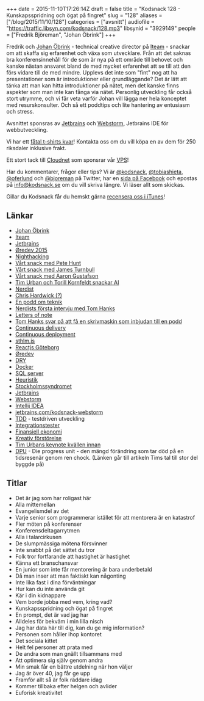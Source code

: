 +++
date = 2015-11-10T17:26:14Z
draft = false
title = "Kodsnack 128 - Kunskapsspridning och ögat på fingret"
slug = "128"
aliases = ["/blog/2015/11/10/128"]
categories = ["avsnitt"]
audiofile = "https://traffic.libsyn.com/kodsnack/128.mp3"
libsynid = "3929149"
people = ["Fredrik Björeman", "Johan Öbrink"]
+++

Fredrik och [Johan Öbrink](https://www.iteam.se/coworkers/johan/) - technical creative director på [Iteam](https://www.iteam.se/) - snackar om att skaffa sig erfarenhet och växa som utvecklare. Från att det saknas bra konferensinnehåll för de som är nya på ett område till behovet och kanske nästan ansvaret bland de med mycket erfarenhet att se till att den förs vidare till de med mindre. Upplevs det inte som "fint" nog att ha presentationer som är introduktioner eller grundläggande? Det är lätt att tänka att man kan hitta introduktioner på nätet, men det kanske finns aspekter som man inte kan fånga via nätet. Personlig utveckling får också stort utrymme, och vi får veta varför Johan vill lägga ner hela konceptet med resurskonsulter. Och så ett poddtips och lite hantering av entusiasm och stress.

Avsnittet sponsras av [Jetbrains](https://www.jetbrains.com/) och [Webstorm](http://www.jetbrains.com/kodsnack-webstorm), Jetbrains IDE för webbutveckling.

Vi har ett [fåtal t-shirts kvar](https://twitter.com/KodSnack/status/655034691930726400)! Kontakta oss om du vill köpa en av dem för 250 riksdaler inklusive frakt.

Ett stort tack till [Cloudnet](http://www.cloudnet.se) som sponsrar vår [VPS](http://en.wikipedia.org/wiki/Virtual_private_server)!

Har du kommentarer, frågor eller tips? Vi är [@kodsnack](https://www.twitter.com/kodsnack), [@tobiashieta](https://www.twitter.com/tobiashieta), [@oferlund](https://www.twitter.com/oferlund) och [@bjoreman](https://www.twitter.com/bjoreman) på Twitter, har en [sida på Facebook](https://www.facebook.com/kodsnack) och epostas på [info@kodsnack.se](mailto:info@kodsnack.se) om du vill skriva längre. Vi läser allt som skickas.

Gillar du Kodsnack får du hemskt gärna [recensera oss i iTunes](http://itunes.apple.com/se/podcast/kodsnack/id561631498?l=en)!

## Länkar ##
* [Johan Öbrink](https://www.iteam.se/coworkers/johan/)
* [Iteam](https://www.iteam.se/)
* [Jetbrains](http://www.jetbrains.com)
* [Øredev 2015](http://oredev.org/2015)
* [Nighthacking](http://www.nighthacking.com)
* [Vårt snack med Pete Hunt](http://nighthacking.com/kodsnack-interviewing-pete-hunt/)
* [Vårt snack med James Turnbull](http://nighthacking.com/kodsnack-interviewing-james-turnbull/)
* [Vårt snack med Aaron Gustafson](http://nighthacking.com/kodsnack-interviewing-aaron-gustafson/)
* [Tim Urban och Torill Kornfeldt snackar AI](http://nighthacking.com/kodsnack-discussion-with-tim-urban-and-torill-kornfeldt/)
* [Nerdist](http://nerdist.com/podcasts/nerdist-podcast-channel/)
* [Chris Hardwick (?)](https://en.wikipedia.org/wiki/Chris_Hardwick)
* [En podd om teknik](http://enpoddomteknik.se/)
* [Nerdists första intervju med Tom Hanks](http://nerdist.com/nerdist-podcast-tom-hanks/)
* [Letters of note](http://www.lettersofnote.com/)
* [Tom Hanks svar på att få en skrivmaskin som inbjudan till en podd](http://nerdist.com/the-tom-hanks-typewriter-saga/)
* [Continuous delivery](https://en.wikipedia.org/wiki/Continuous_delivery)
* [Continuous deployment](https://en.wikipedia.org/wiki/Continuous_integration)
* [sthlm.js](http://www.meetup.com/sthlm-js/)
* [Reactjs Göteborg](http://www.meetup.com/ReactJS-Goteborg/)
* [Øredev](http://oredev.org/)
* [DRY](https://en.wikipedia.org/wiki/Don%27t_repeat_yourself)
* [Docker](https://en.wikipedia.org/wiki/Docker_%28software%29)
* [SQL server](https://en.wikipedia.org/wiki/Microsoft_SQL_Server)
* [Heuristik](https://en.wikipedia.org/wiki/Heuristic)
* [Stockholmssyndromet](https://en.wikipedia.org/wiki/Stockholm_syndrome)
* [Jetbrains](http://www.jetbrains.com)
* [Webstorm](http://www.jetbrains.com/kodsnack-webstorm)
* [Intellij IDEA](http://www.kodsnack.se/kodsnack-idea)
* [jetbrains.com/kodsnack-webstorm](http://www.jetbrains.com/kodsnack-webstorm)
* [TDD](https://en.wikipedia.org/wiki/Test-driven_development) - testdriven utveckling
* [Integrationstester](https://en.wikipedia.org/wiki/Integration_testing)
* [Finansiell ekonomi](https://sv.wikipedia.org/wiki/Finansiell_ekonomi)
* [Kreativ förstörelse](https://en.wikipedia.org/wiki/Creative_destruction)
* [Tim Urbans keynote kvällen innan](https://vimeo.com/144847615)
* [DPU](http://waitbutwhy.com/2015/01/artificial-intelligence-revolution-1.html) - Die progress unit - den mängd förändring som tar död på en tidsresenär genom ren chock. (Länken går till artikeln Tims tal till stor del byggde på)

## Titlar ##
* Det är jag som har roligast här
* Alla mittemellan
* Evangelismdel av det
* Varje senior som programmerar istället för att mentorera är en katastrof
* Fler möten på konferenser
* Konferensdeltagarrytmen
* Alla i talarcirkusen
* De slumpmässiga mötena försvinner
* Inte snabbt på det sättet du tror
* Folk tror fortfarande att hastighet är hastighet
* Känna ett branschansvar
* En junior som inte får mentorering är bara underbetald
* Då man inser att man faktiskt kan någonting
* Inte lika fast i dina förväntningar
* Hur kan du inte använda git
* Kär i din kidnappare
* Vem borde jobba med vem, kring vad?
* Kunskapsspridning och ögat på fingret
* En prompt, det är vad jag har
* Alldeles för bekväm i min lilla nisch
* Jag har data här till dig, kan du ge mig information?
* Personen som håller ihop kontoret
* Det sociala kittet
* Helt fel personer att prata med
* De andra som man gnällt tillsammans med
* Att optimera sig själv genom andra
* Min smak får en bättre utdelning när hon väljer
* Jag är över 40, jag får ge upp
* Framför allt så är folk räddare idag
* Kommer tillbaka efter helgen och avlider
* Euforisk kreativitet